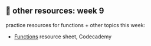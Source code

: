 ## 🤖 other resources: week 9

practice resources for functions + other topics this week:
- [Functions](https://www.codecademy.com/learn/learn-c-plus-plus/modules/learn-cpp-functions/cheatsheet) resource sheet, Codecademy
